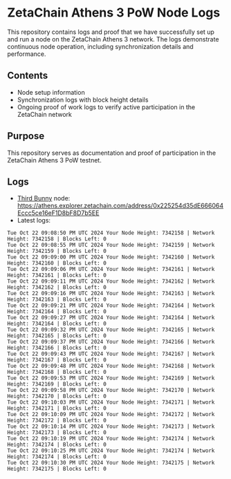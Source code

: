 # ZetaChain Athens 3 PoW Node Logs
This repository contains logs and proof that we have successfully set up and run a node on the ZetaChain Athens 3 network. The logs demonstrate continuous node operation, including synchronization details and performance.

## Contents
- Node setup information
- Synchronization logs with block height details
- Ongoing proof of work logs to verify active participation in the ZetaChain network

## Purpose
This repository serves as documentation and proof of participation in the ZetaChain Athens 3 PoW testnet.

## Logs

- [Third Bunny](https://thirdbunny.xyz/) node: https://athens.explorer.zetachain.com/address/0x225254d35dE666064Eccc5ce16eF1D8bF8D7b5EE
- Latest logs:
```
Tue Oct 22 09:08:50 PM UTC 2024 Your Node Height: 7342158 | Network Height: 7342158 | Blocks Left: 0
Tue Oct 22 09:08:55 PM UTC 2024 Your Node Height: 7342159 | Network Height: 7342159 | Blocks Left: 0
Tue Oct 22 09:09:00 PM UTC 2024 Your Node Height: 7342160 | Network Height: 7342160 | Blocks Left: 0
Tue Oct 22 09:09:06 PM UTC 2024 Your Node Height: 7342161 | Network Height: 7342161 | Blocks Left: 0
Tue Oct 22 09:09:11 PM UTC 2024 Your Node Height: 7342162 | Network Height: 7342162 | Blocks Left: 0
Tue Oct 22 09:09:16 PM UTC 2024 Your Node Height: 7342163 | Network Height: 7342163 | Blocks Left: 0
Tue Oct 22 09:09:21 PM UTC 2024 Your Node Height: 7342164 | Network Height: 7342164 | Blocks Left: 0
Tue Oct 22 09:09:27 PM UTC 2024 Your Node Height: 7342164 | Network Height: 7342164 | Blocks Left: 0
Tue Oct 22 09:09:32 PM UTC 2024 Your Node Height: 7342165 | Network Height: 7342165 | Blocks Left: 0
Tue Oct 22 09:09:37 PM UTC 2024 Your Node Height: 7342166 | Network Height: 7342166 | Blocks Left: 0
Tue Oct 22 09:09:43 PM UTC 2024 Your Node Height: 7342167 | Network Height: 7342167 | Blocks Left: 0
Tue Oct 22 09:09:48 PM UTC 2024 Your Node Height: 7342168 | Network Height: 7342168 | Blocks Left: 0
Tue Oct 22 09:09:53 PM UTC 2024 Your Node Height: 7342169 | Network Height: 7342169 | Blocks Left: 0
Tue Oct 22 09:09:58 PM UTC 2024 Your Node Height: 7342170 | Network Height: 7342170 | Blocks Left: 0
Tue Oct 22 09:10:03 PM UTC 2024 Your Node Height: 7342171 | Network Height: 7342171 | Blocks Left: 0
Tue Oct 22 09:10:09 PM UTC 2024 Your Node Height: 7342172 | Network Height: 7342172 | Blocks Left: 0
Tue Oct 22 09:10:14 PM UTC 2024 Your Node Height: 7342173 | Network Height: 7342173 | Blocks Left: 0
Tue Oct 22 09:10:19 PM UTC 2024 Your Node Height: 7342174 | Network Height: 7342174 | Blocks Left: 0
Tue Oct 22 09:10:25 PM UTC 2024 Your Node Height: 7342174 | Network Height: 7342174 | Blocks Left: 0
Tue Oct 22 09:10:30 PM UTC 2024 Your Node Height: 7342175 | Network Height: 7342175 | Blocks Left: 0
```
